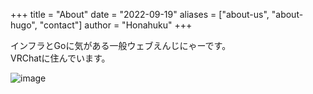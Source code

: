 +++
title = "About"
date = "2022-09-19"
aliases = ["about-us", "about-hugo", "contact"]
author = "Honahuku"
+++

インフラとGoに気がある一般ウェブえんじにゃーです。  
VRChatに住んでいます。

![image](/img/oha20220708.png)